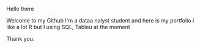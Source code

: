 Hello there

Welcome to my Github I'm a dataa nalyst student and here is my portfolio i like a lot R but I using SQL, Tableu at the moment

Thank you.
